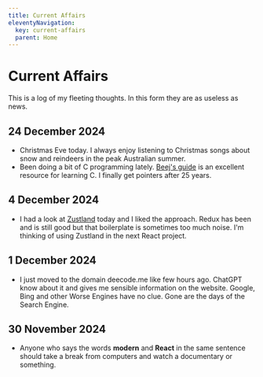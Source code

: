 ```yaml
---
title: Current Affairs
eleventyNavigation:
  key: current-affairs
  parent: Home
---
```


# Current Affairs

This is a log of my fleeting thoughts. In this form they are as useless as news.

## 24 December 2024

- Christmas Eve today. I always enjoy listening to Christmas songs about snow and reindeers in the peak Australian summer.
- Been doing a bit of C programming lately. [Beej's guide](https://beej.us/guide/bgc/) is an excellent resource for learning C. I finally get pointers after 25 years.

## 4 December 2024

- I had a look at [Zustland](https://github.com/pmndrs/zustand) today and I liked the approach. Redux has been and is still good but that boilerplate is sometimes too much noise. I'm thinking of using Zustland in the next React project.

## 1 December 2024

- I just moved to the domain deecode.me like few hours ago. ChatGPT know about it and gives me sensible information on the website. Google, Bing and other Worse Engines have no clue. Gone are the days of the Search Engine.

## 30 November 2024

- Anyone who says the words **modern** and **React** in the same sentence should take a break from computers and watch a documentary or something.
